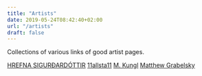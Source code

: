 ```yaml
---
title: "Artists"
date: 2019-05-24T08:42:40+02:00
url: "/artists"
draft: false
---
```


Collections of various links of good artist pages.

[HREFNA SIGURÐARDÓTTIR](https://hrefnasigurdardottir.tumblr.com/)
[11allsta11](https://11allsta11.tumblr.com/post/181370790247)
[M. Kungl](https://www.mkungl.com/2/index.php)
[Matthew Grabelsky](https://www.grabelsky.com/)